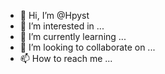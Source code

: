 - 👋 Hi, I’m @Hpyst
- 👀 I’m interested in ...
- 🌱 I’m currently learning ...
- 💞️ I’m looking to collaborate on ...
- 📫 How to reach me ...

<!---
Hpyst/Hpyst is a ✨ special ✨ repository because its `README.md` (this file) appears on your GitHub profile.
You can click the Preview link to take a look at your changes.
--->
